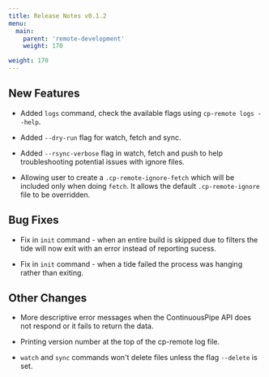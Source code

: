 ```yaml
---
title: Release Notes v0.1.2
menu:
  main:
    parent: 'remote-development'
    weight: 170

weight: 170
---
```


## New Features

* Added `logs` command, check the available flags using `cp-remote logs --help`.

* Added `--dry-run` flag for watch, fetch and sync.

* Added `--rsync-verbose` flag in watch, fetch and push to help troubleshooting potential issues with ignore files.

* Allowing user to create a `.cp-remote-ignore-fetch` which will be included only when doing `fetch`. It allows the default `.cp-remote-ignore` file to be overridden.

## Bug Fixes

* Fix in `init` command - when an entire build is skipped due to filters the tide will now exit with an error instead of reporting sucess.

* Fix in `init` command - when a tide failed the process was hanging rather than exiting.

## Other Changes

* More descriptive error messages when the ContinuousPipe API does not respond or it fails to return the data.

* Printing version number at the top of the cp-remote log file.

* `watch` and `sync` commands won't delete files unless the flag `--delete` is set.
